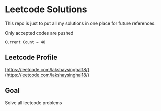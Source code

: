 # Leetcode Solutions
This repo is just to put all my solutions in one place for future references.

Only accepted codes are pushed

`Current Count = 48`

## Leetcode Profile
[https://leetcode.com/lakshaysinghal18/](https://leetcode.com/lakshaysinghal18/)

##  Goal
Solve all leetcode problems
